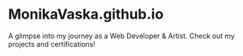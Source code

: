 # MonikaVaska.github.io
A glimpse into my journey as a Web Developer &amp; Artist. Check out my projects and certifications!
